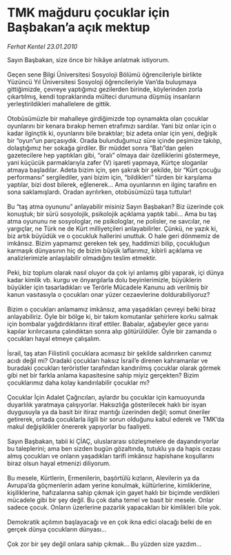 # TMK mağduru çocuklar için Başbakan’a açık mektup

*Ferhat Kentel 23.01.2010*

<div class="taraf_structure_2col_1zq">
<div class="margen_n">



 <p>Sayın Başbakan, size önce bir hikâye anlatmak istiyorum. <br/><br/>Geçen sene Bilgi Üniversitesi Sosyoloji Bölümü öğrencileriyle birlikte Yüzüncü Yıl Üniversitesi Sosyoloji öğrencileriyle Van’da buluşmaya gittiğimizde, çevreye yaptığımız gezilerden birinde, köylerinden zorla çıkartılmış, kendi topraklarında mülteci durumuna düşmüş insanların yerleştirildikleri mahallelere de gittik. <br/><br/>Otobüsümüzle bir mahalleye girdiğimizde top oynamakta olan çocuklar oyunlarını bir kenara bırakıp hemen etrafımızı sardılar. Yani biz onlar için o kadar ilginçtik ki, oyunlarını bile bıraktılar; biz adeta onlar için yeni, değişik bir “oyun”un parçasıydık. Orada bulunduğumuz süre içinde peşimize takılıp, dolaştığımız her sokağa girdiler. Bir müddet sonra “Batı”dan gelen gazetecilere hep yaptıkları gibi, “oralı” olmaya dair özelliklerini göstermeye, yani küçücük parmaklarıyla zafer (V) işareti yapmaya, Kürtçe sloganlar atmaya başladılar. Adeta bizim için, şen şakrak bir şekilde, bir “Kürt çocuğu performansı” sergilediler, yani bizim için, “bildikleri” türden bir karşılama yaptılar, bizi dost bilerek, eğlenerek... Ama oyunlarının en ilginç tarafını en sona saklamışlardı. Oradan ayrılırken, otobüsümüzü taşa tuttular! <br/><br/>Bu “taş atma oyununu” anlayabilir misiniz Sayın Başbakan? Biz üzerinde çok konuştuk; bir sürü sosyolojik, psikolojik açıklama yaptık tabii... Ama bu taş atma oyununu ne sosyologlar, ne psikologlar, ne polisler, ne savcılar, ne yargıçlar, ne Türk ne de Kürt milliyetçileri anlayabilirler. Çünkü, ne yazık ki, biz artık büyüdük ve o çocukluk hallerini unuttuk. O hale geri dönmemiz de imkânsız. Bizim yapmamız gereken tek şey, haddimizi bilip, çocukluğun karmaşık dünyasının hiç de bizim büyük laflarımız, kibirli açıklama ve analizlerimizle anlaşılabilir olmadığını teslim etmektir. <br/><br/>Peki, biz toplum olarak nasıl oluyor da çok iyi anlamış gibi yaparak, içi dünya kadar kimlik vb. kurgu ve önyargılarla dolu beyinlerimizle, büyüklerin büyükler için tasarladıkları ve Terörle Mücadele Kanunu adı verilmiş bir kanun vasıtasıyla o çocukları onar yüzer cezaevlerine doldurabiliyoruz? <br/><br/>Bizim o çocukları anlamamız imkânsız, ama yaşadıkları çevreyi belki biraz anlayabiliriz. Öyle bir bölge ki, bir takım komutanlar şehirlere korku salmak için bombalar yağdırdıklarını itiraf ettiler. Babalar, ağabeyler gece yarısı kapılar kırılırcasına çalındıktan sonra alıp götürüldüler. Öyle bir zamanda o çocukları hayal etmeye çalışalım. <br/><br/>İsrail, taş atan Filistinli çocuklara acımasız bir şekilde saldırırken canımız acıdı değil mi? Oradaki çocukları haksız İsrail’e direnen kahramanlar ve buradaki çocukları teröristler tarafından kandırılmış çocuklar olarak görmek gibi net bir farkla anlama kapasitesine sahip miyiz gerçekten? Bizim çocuklarımız daha kolay kandırılabilir çocuklar mı? <br/><br/>Çocuklar İçin Adalet Çağrıcıları, aylardır bu çocuklar için kamuoyunda duyarlılık yaratmaya çalışıyorlar. Haksızlığa gösterilecek haklı bir isyan duygusuyla ya da basit bir itiraz mantığı üzerinden değil; somut öneriler getirerek, ortada çocuklarla ilgili bir sorun olduğunu kabul ederek ve TMK’da makul değişiklikler önererek yapıyorlar bu faaliyeti. <br/><br/>Sayın Başbakan, tabii ki ÇİAÇ, uluslararası sözleşmelere de dayandırıyorlar bu taleplerini; ama ben sizden bugün gözaltında, tutuklu ya da hapis cezası almış çocukları ve onların yaşadıkları tarifi imkânsız hapishane koşullarını biraz olsun hayal etmenizi diliyorum. <br/><br/>Bu mesele, Kürtlerin, Ermenilerin, başörtülü kızların, Alevilerin ya da Avrupa’da göçmenlerin adam yerine konulmak, kültürlerine, kimliklerine, kişiliklerine, hafızalarına sahip çıkmak için gayet haklı bir biçimde verdikleri mücadele gibi bir şey değil. Bu çok daha temel ve basit bir mesele. Onlar sadece çocuk. Onların üzerlerine pazarlık yapacakları bir kimlikleri bile yok. <br/><br/>Demokratik açılımın başlayacağı ve en çok ikna edici olacağı belki de en gerçek dünya çocukların dünyası... <br/><br/>Çok zor bir şey değil onlara sahip çıkmak... Bu yüzden size yazdım... </p>
<br/>
<br/>
<br/>



<br/>


<div id="taraf_not">
</div>

</div>


</div>

